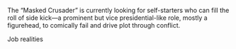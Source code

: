 
The “Masked Crusader” is currently looking for self-starters who can fill the roll of side kick—a prominent but vice presidential-like role, mostly a figurehead, to comically fail and drive plot through conflict. 

Job realities 

